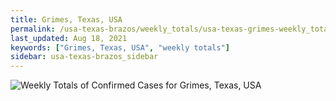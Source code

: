 ```yaml
---
title: Grimes, Texas, USA
permalink: /usa-texas-brazos/weekly_totals/usa-texas-grimes-weekly_totals.html
last_updated: Aug 18, 2021
keywords: ["Grimes, Texas, USA", "weekly totals"]
sidebar: usa-texas-brazos_sidebar
---
```


![Weekly Totals of Confirmed Cases for Grimes, Texas, USA](/covid_tracker/images/graphs/usa-texas-grimes-weekly_totals_graph.png)
